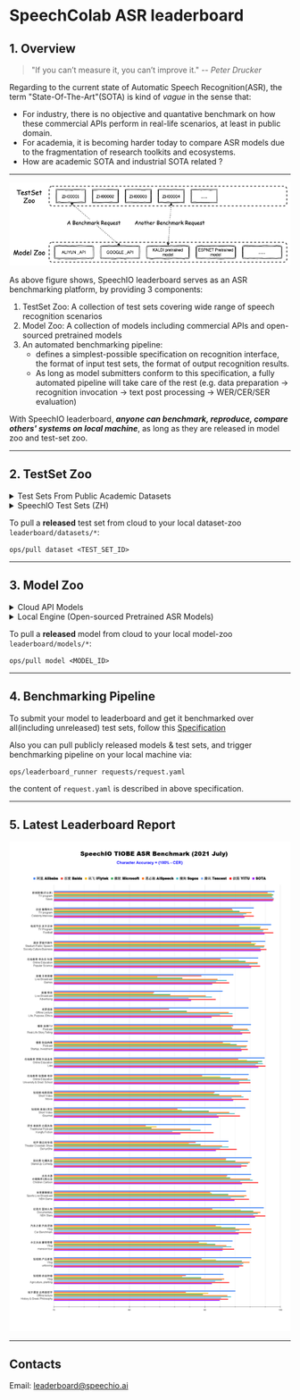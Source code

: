 # SpeechColab ASR leaderboard
## 1. Overview

> "If you can’t measure it, you can’t improve it." -- *Peter Drucker*

Regarding to the current state of Automatic Speech Recognition(ASR), the term "State-Of-The-Art"(SOTA) is kind of *vague* in the sense that:
* For industry, there is no objective and quantative benchmark on how these commercial APIs perform in real-life scenarios, at least in public domain.
* For academia, it is becoming harder today to compare ASR models due to the fragmentation of research toolkits and ecosystems.
* How are academic SOTA and industrial SOTA related ?

---

![Overview](misc/overview.png)

As above figure shows, SpeechIO leaderboard serves as an ASR benchmarking platform, by providing 3 components:

1. TestSet Zoo: A collection of test sets covering wide range of speech recognition scenarios
2. Model Zoo: A collection of models including commercial APIs and open-sourced pretrained models
3. An automated benchmarking pipeline:
   - defines a simplest-possible specification on recognition interface, the format of input test sets, the format of output recognition results.
   - As long as model submitters conform to this specification, a fully automated pipeline will take care of the rest (e.g. data preparation -> recognition invocation -> text post processing -> WER/CER/SER evaluation)

With SpeechIO leaderboard, _**anyone can benchmark, reproduce, compare others' systems on local machine**_, as long as they are released in model zoo and test-set zoo.

---

## 2. TestSet Zoo

<details><summary> Test Sets From Public Academic Datasets </summary><p>

| 已公开 <br> Released | 编号 <br> TEST_SET_ID | 说明 <br> DESCRIPTION | 语言 <br> LANGUAGE |
| --- | --- | --- | --- |
| &check; | LIBRISPEECH_TEST_CLEAN | "test_clean" set of [LibriSpeech](https://www.openslr.org/12) | en |
| &check; | LIBRISPEECH_TEST_OTHER | "test_other" set of [LibriSpeech](https://www.openslr.org/12) | en |
| &check; | GIGASPEECH_V1.0.0_DEV | dev set of [GigaSpeech](https://github.com/SpeechColab/GigaSpeech) | en |
| &check; | GIGASPEECH_V1.0.0_TEST | test set of [GigaSpeech](https://github.com/SpeechColab/GigaSpeech) | en |
| &check; | AISHELL1_TEST | test set of [AISHELL-1](https://www.openslr.org/33/) | zh |
| &check; | AISHELL2_IOS_TEST | test set of [AISHELL-2](http://www.aishelltech.com/aishell_2) (iOS channel) | zh |
| &check; | AISHELL2_ANDROID_TEST | test set of [AISHELL-2](http://www.aishelltech.com/aishell_2) (Android channel) | zh |
| &check; | AISHELL2_MIC_TEST | test set of [AISHELL-2](http://www.aishelltech.com/aishell_2) (Microphone channel) | zh |

</p></details>

<details><summary> SpeechIO Test Sets (ZH) </summary><p>

SpeechIO test sets are carefully curated by SpeechIO authors, crawled from publicly available sources (Youtube, TV programs, Podcast etc), covering various well-known acoustic scenarios(AM) and content domains(LM & vocabulary), labeled by professional annotators.

| 已公开 <br> Released | 编号 <br> TEST_SET_ID | 名称 <br> Name |场景 <br> Scenario | 内容领域 <br> Topic Domain | 时长 <br> hours | 难度(1-5) <br> Difficulty  |
| --- | --- | --- | --- | --- | --- | --- |
| &check; |SPEECHIO_ASR_ZH00000| 接入调试集 <br> For leaderboard submitter debugging | 视频会议、论坛演讲 <br> video conference & forum speech | 经济、货币、金融 <br> economy, currency, finance | 1.0 | ★★☆ |
| &check; |SPEECHIO_ASR_ZH00001| 新闻联播 | 新闻播报 <br> TV News | 时政 <br> news & politics | 9 | ★ |
| &cross; |SPEECHIO_ASR_ZH00002| 鲁豫有约 | 访谈电视节目 <br> TV interview | 名人工作/生活 <br> celebrity & film & music & daily | 3 | ★★☆ |
| &cross; |SPEECHIO_ASR_ZH00003| 天下足球 | 专题电视节目 <br> TV program | 足球 <br> Sports & Football & Worldcup | 2.7 | ★★☆ |
| &cross; |SPEECHIO_ASR_ZH00004| 罗振宇跨年演讲 | 会场演讲 <br> Stadium Public Speech | 社会、人文、商业 <br> Society & Culture & Business Trend | 2.7 | ★★ |
| &cross; |SPEECHIO_ASR_ZH00005| 李永乐老师在线讲堂 | 在线教育 <br> Online Education | 科普 <br> Popular Science | 4.4 | ★★★ |
| &cross; |SPEECHIO_ASR_ZH00006| 张大仙 & 骚白 王者荣耀直播 | 直播 <br> Live Broadcasting | 游戏 <br> Game | 1.6 | ★★★☆ |
| &cross; |SPEECHIO_ASR_ZH00007| 李佳琪 & 薇娅 直播带货 | 直播 <br> Live Broadcasting | 电商、美妆 <br> Makeup & Online shopping/advertising | 0.9 | ★★★★☆ |
| &cross; |SPEECHIO_ASR_ZH00008| 老罗语录 | 线下培训 <br> Offline lecture | 段子、做人 <br> Life & Purpose & Ethics | 1.3 | ★★★★☆ |
| &cross; |SPEECHIO_ASR_ZH00009| 故事FM | 播客 <br> Podcast | 人生故事、见闻 <br> Ordinary Life Story Telling | 4.5 | ★★☆ |
| &cross; |SPEECHIO_ASR_ZH00010| 创业内幕 | 播客 <br> Podcast | 创业、产品、投资 <br> Startup & Enterprenuer & Product & Investment | 4.2 | ★★☆ |
| &cross; |SPEECHIO_ASR_ZH00011| 罗翔 刑法法考培训讲座 | 在线教育 <br> Online Education | 法律 法考 <br> Law & Lawyer Qualification Exams | 3.4 | ★★☆ |
| &cross; |SPEECHIO_ASR_ZH00012| 张雪峰 考研线上小讲堂 | 在线教育 <br> Online Education | 考研 高校报考 <br> University & Graduate School Entrance Exams | 3.4 | ★★★☆ |
| &cross; |SPEECHIO_ASR_ZH00013| 谷阿莫&牛叔说电影 | 短视频 <br> VLog | 电影剪辑 <br> Movie Cuts | 1.8 | ★★★ |
| &cross; |SPEECHIO_ASR_ZH00014| 贫穷料理 & 琼斯爱生活 | 短视频 <br> VLog | 美食、烹饪 <br> Food & Cooking & Gourmet | 1 | ★★★☆ |
| &cross; |SPEECHIO_ASR_ZH00015| 单田芳 白眉大侠 | 评书 <br> Traditional Podcast | 江湖、武侠 <br> Kongfu Fiction | 2.2 | ★★☆ |
| &cross; |SPEECHIO_ASR_ZH00016| 德云社相声演出 | 剧场相声 <br> Theater Crosstalk Show | 包袱段子 <br> Funny Stories | 1 | ★★★ |
| &cross; |SPEECHIO_ASR_ZH00017| 吐槽大会 | 脱口秀电视节目 <br> Standup Comedy | 明星糗事 <br> Celebrity Jokes | 1.8 | ★★☆ |
| &cross; |SPEECHIO_ASR_ZH00018| 小猪佩奇 & 熊出没 | 少儿动画 <br> Children Cartoon | 童话故事、日常 <br> Fairy Tale | 0.9 | ★☆ |
| &cross; |SPEECHIO_ASR_ZH00019| CCTV5 NBA 比赛转播 | 体育赛事解说 <br> Sports Game Live | 篮球、NBA <br> NBA Game | 0.7 | ★★★ |
| &cross; |SPEECHIO_ASR_ZH00020| 篮球人物 | 纪录片 <br> Documentary | 篮球明星、成长 <br> NBA Super Stars' Life & History | 2.2 | ★★ |
| &cross; |SPEECHIO_ASR_ZH00021| 汽车之家 车辆评测 | 短视频 <br> VLog | 汽车测评 <br> Car benchmarks, Road driving test | 1.7 | ★★★☆ |
| &cross; |SPEECHIO_ASR_ZH00022| 小艾大叔 豪宅带看 | 短视频 <br> VLog | 房地产、豪宅 <br> Realestate, Mansion tour | 1.7 | ★★★ |
| &cross; |SPEECHIO_ASR_ZH00023| 无聊开箱 & Zealer评测 | 短视频 <br> VLog | 产品开箱评测 <br> Unboxing | 2 | ★★★ |
| &cross; |SPEECHIO_ASR_ZH00024| 付老师种植技术 | 短视频 <br> VLog | 农业、种植 <br> Agriculture, Planting | 2.7 | ★★★☆ |
| &cross; |SPEECHIO_ASR_ZH00025| 石国鹏讲古希腊哲学 | 线下培训 <br> Offline lecture | 历史，古希腊哲学 <br> History, Greek philosophy | 1.3 | ★★☆ |
| &cross; |SPEECHIO_ASR_ZH00026| zzggs |  |  |  |  |
| &cross; |SPEECHIO_ASR_ZH00027| bls |  |  |  |  |
| &cross; |SPEECHIO_ASR_ZH00028| tscy |  |  |  |  |

</p></details>


To pull a **released** test set from cloud to your local dataset-zoo `leaderboard/datasets/*`:
```
ops/pull dataset <TEST_SET_ID>
```

---

## 3. Model Zoo

<details><summary> Cloud API Models </summary><p>
API models are usually small (basically client programs), so we normally put them in this github repo.

| 已公开 <br> Released | 编号 <br> MODEL_ID | 类型 <br> type | 模型作者/所有人 <br> model author/owner | 简介 <br> description | 链接 <br> Service URL |
| --- | --- | --- | --- | --- | --- |
| &check; | [aispeech_api_zh](models/aispeech_api_zh/) | Cloud API |思必驰 <br> AISpeech | 思必驰开放平台 | https://cloud.aispeech.com |
| &check; | [aliyun_api_en](models/aliyun_api_en/) | Cloud API | 阿里巴巴 <br> Alibaba | 阿里云 | https://www.alibabacloud.com/product/intelligent-speech-interaction |
| &check; | [aliyun_api_zh](models/aliyun_api_zh/) | Cloud API |阿里巴巴 <br> Alibaba | 阿里云 | https://ai.aliyun.com/nls/asr|
| &check; | [baidu_pro_api_zh](models/baidu_pro_api_zh/) | Cloud API |百度 <br> Baidu | 百度智能云(极速版) | https://cloud.baidu.com/product/speech/asr |
| &check; | [google_api_en](models/google_api_en/) | Cloud API | 谷歌 <br> Google | 谷歌云 | https://cloud.google.com/speech-to-text |
| &cross; | | Cloud API | 讯飞 <br> IFlyTek | 讯飞开放平台(听写) | https://www.xfyun.cn/services/voicedictation |
| &check; | [iflytek_lfasr_api_zh](models/iflytek_lfasr_api_zh/) | Cloud API | 讯飞 <br> IFlyTek | 讯飞开放平台(转写) | https://www.xfyun.cn/services/lfasr |
| &check; | [microsoft_api_en](models/microsoft_api_en/) | Cloud API |微软 <br> Microsoft | Azure | https://azure.microsoft.com/en-us/services/cognitive-services/speech-to-text/ |
| &check; | [microsoft_api_zh](models/microsoft_api_zh/) | Cloud API |微软 <br> Microsoft |Azure | https://azure.microsoft.com/zh-cn/services/cognitive-services/speech-services/ |
| &check; | [sogou_api_zh](models/sogou_api_zh/) | Cloud API |搜狗 <br> Sogou |AI开放平台| https://ai.sogou.com/product/one_recognition/ |
| &check; | [tencent_api_zh](models/tencent_api_zh/) | Cloud API |腾讯 <br> Tencent |腾讯云| https://cloud.tencent.com/product/asr |
| &check; | [yitu_api_zh](models/yitu_api_zh/) | Cloud API |依图 <br> YituTech |依图语音开放平台| https://speech.yitutech.com |

</p></details>

<details><summary> Local Engine (Open-sourced Pretrained ASR Models) </summary><p>

Local models/engines are normally too large for github, so we store these models in cloud.

| 已公开 <br> Released | 编号 <br> MODEL_ID | 类型 <br> type | 模型作者/所有人 <br> model author/owner | 简介 <br> description |
| --- | --- | --- | --- | --- |
| &check; | speechio_kaldi_multicn | pretrained model | Xingyu NA(那兴宇) | Kaldi multi_cn [recipe](https://github.com/kaldi-asr/kaldi/tree/master/egs/multi_cn/s5) |
| &check; | wenet_multi_cn | pretrained model | Binbin Zhang(张彬彬)@[wenet-e2e](https://github.com/wenet-e2e/) |  WeNet multi_cn [recipe](https://github.com/wenet-e2e/wenet/tree/main/examples/multi_cn/s0) |
| &check; | vosk_model_cn | batteries-included local engine | [alphacephei](https://alphacephei.com/vosk) | Chinese engine of [Vosk](https://alphacephei.com/vosk/models) |

</p></details>

To pull a **released** model from cloud to your local model-zoo `leaderboard/models/*`:
```
ops/pull model <MODEL_ID>
```

---

## 4. Benchmarking Pipeline
To submit your model to leaderboard and get it benchmarked over all(including unreleased) test sets, follow this [Specification](HOW_TO_SUBMIT.md)

Also you can pull publicly released models & test sets, and trigger benchmarking pipeline on your local machine via:
```
ops/leaderboard_runner requests/request.yaml
```
the content of `request.yaml` is described in above specification.

---
## 5. Latest Leaderboard Report
![result](misc/SpeechIO_TIOBE_2021_07.png)

---

## Contacts
Email: leaderboard@speechio.ai

